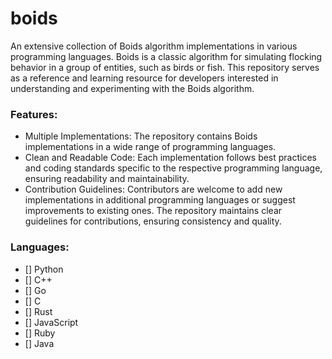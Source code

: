 # boids

An extensive collection of Boids algorithm implementations in various programming languages. Boids is a classic algorithm for simulating flocking behavior in a group of entities, such as birds or fish. This repository serves as a reference and learning resource for developers interested in understanding and experimenting with the Boids algorithm.

### Features:
- Multiple Implementations: The repository contains Boids implementations in a wide range of programming languages.
- Clean and Readable Code: Each implementation follows best practices and coding standards specific to the respective programming language, ensuring readability and maintainability.
- Contribution Guidelines: Contributors are welcome to add new implementations in additional programming languages or suggest improvements to existing ones. The repository maintains clear guidelines for contributions, ensuring consistency and quality.

### Languages:

- [] Python
- [] C++
- [] Go
- [] C
- [] Rust
- [] JavaScript
- [] Ruby
- [] Java


